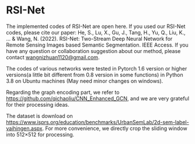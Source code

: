 # RSI-Net
The implemented codes of RSI-Net are open here. 
If you used our RSI-Net codes, please cite our paper: He, S., Lu, X., Gu, J., Tang, H., Yu, Q., Liu, K., ... & Wang, N. (2022). RSI-Net: Two-Stream Deep Neural Network for Remote Sensing Images based Semantic Segmentation. IEEE Access.
If you have any question or collaboration suggestion about our method, please contact wangnizhuan1120@gmail.com. 

The codes of various networks were tested in Pytorch 1.6 version or higher versions(a little bit different from 0.8 version in some functions) in Python 3.8 on Ubuntu machines (May need minor changes on windows).

Regarding the graph encoding part, we refer to https://github.com/qichaoliu/CNN_Enhanced_GCN, and we are very grateful for their processing ideas.

The dataset is download on https://www.isprs.org/education/benchmarks/UrbanSemLab/2d-sem-label-vaihingen.aspx. For more convenience, we directly crop the sliding window into 512×512 for processing.


